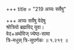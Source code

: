 +++
title = "219 अग्र्यः सर्वेषु"

+++
अग्र्यः सर्वेषु वेदेषु  
श्रोत्रियो ब्रह्मविद् युवा।  
वेद+अर्थविज् ज्येष्ठ-सामा  
त्रि-मधुस् त्रि-सुपर्णकः  ॥ १.२१९ ॥